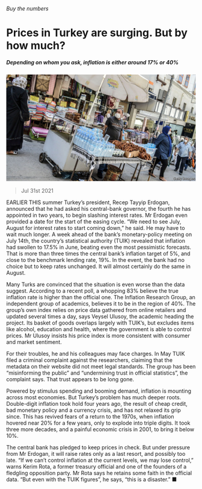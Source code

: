 ###### Buy the numbers

# Prices in Turkey are surging. But by how much? 

##### Depending on whom you ask, inflation is either around 17% or 40% 

![image](images/20210731_FNP508.jpg) 

> Jul 31st 2021 

EARLIER THIS summer Turkey’s president, Recep Tayyip Erdogan, announced that he had asked his central-bank governor, the fourth he has appointed in two years, to begin slashing interest rates. Mr Erdogan even provided a date for the start of the easing cycle. “We need to see July, August for interest rates to start coming down,” he said. He may have to wait much longer. A week ahead of the bank’s monetary-policy meeting on July 14th, the country’s statistical authority (TUIK) revealed that inflation had swollen to 17.5% in June, beating even the most pessimistic forecasts. That is more than three times the central bank’s inflation target of 5%, and close to the benchmark lending rate, 19%. In the event, the bank had no choice but to keep rates unchanged. It will almost certainly do the same in August.

Many Turks are convinced that the situation is even worse than the data suggest. According to a recent poll, a whopping 83% believe the true inflation rate is higher than the official one. The Inflation Research Group, an independent group of academics, believes it to be in the region of 40%. The group’s own index relies on price data gathered from online retailers and updated several times a day, says Veysel Ulusoy, the academic heading the project. Its basket of goods overlaps largely with TUIK’s, but excludes items like alcohol, education and health, where the government is able to control prices. Mr Ulusoy insists his price index is more consistent with consumer and market sentiment.


For their troubles, he and his colleagues may face charges. In May TUIK filed a criminal complaint against the researchers, claiming that the metadata on their website did not meet legal standards. The group has been “misinforming the public” and “undermining trust in official statistics”, the complaint says. That trust appears to be long gone.

Powered by stimulus spending and booming demand, inflation is mounting across most economies. But Turkey’s problem has much deeper roots. Double-digit inflation took hold four years ago, the result of cheap credit, bad monetary policy and a currency crisis, and has not relaxed its grip since. This has revived fears of a return to the 1970s, when inflation hovered near 20% for a few years, only to explode into triple digits. It took three more decades, and a painful economic crisis in 2001, to bring it below 10%.

The central bank has pledged to keep prices in check. But under pressure from Mr Erdogan, it will raise rates only as a last resort, and possibly too late. “If we can’t control inflation at the current levels, we may lose control,” warns Kerim Rota, a former treasury official and one of the founders of a fledgling opposition party. Mr Rota says he retains some faith in the official data. “But even with the TUIK figures”, he says, “this is a disaster.” ■

